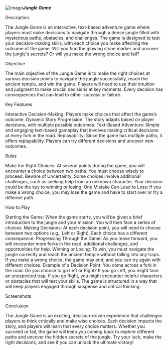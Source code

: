![image](https://github.com/user-attachments/assets/fa41ac5b-4685-4682-9b1e-9dabc1bef1f5)***Jungle Game*** 


Description


The Jungle Game is an interactive, text-based adventure game where players must make decisions to navigate through a dense jungle filled with mysterious paths, obstacles, and challenges. The game is designed to test your decision-making skills, with each choice you make affecting the outcome of the game. Will you find the glowing stone marker and uncover the jungle's secrets? Or will you make the wrong choice and fail?

Objective


The main objective of the Jungle Game is to make the right choices at various decision points to navigate the jungle successfully, reach the ancient temple, and win the game. Players will need to use their intuition and judgment to make crucial decisions at key moments. Every decision has consequences that can lead to either success or failure.

Key Features


Interactive Decision-Making: Players make choices that affect the game’s outcome.
Dynamic Story Progression: The story adapts based on player decisions, with multiple possible outcomes.
Text-Based Adventure: Simple and engaging text-based gameplay that involves making critical decisions at every fork in the road.
Replayability: Since the game has multiple paths, it offers replayability. Players can try different decisions and uncover new outcomes.


Rules


Make the Right Choices: At several points during the game, you will encounter a choice between two paths. You must choose wisely to proceed.
Beware of Uncertainty: Some choices involve additional challenges, such as seeking help from an unknown character. Your decision could be the key to winning or losing.
One Mistake Can Lead to Loss: If you make a wrong choice, you may lose the game and have to start over or try a different path.

How to Play


Starting the Game: When the game starts, you will be given a brief introduction to the jungle and your mission. You will then face a series of choices.
Making Decisions: At each decision point, you will need to choose between two options (e.g., Left or Right). Each choice has a different consequence.
Progressing Through the Game: As you move forward, you will encounter more forks in the road, additional challenges, and opportunities for help.
Winning or Losing: To win, you must navigate the jungle correctly and reach the ancient temple without falling into any traps. If you make a wrong choice, the game may end, and you can try again with different choices.
Example of a Decision Point:
You come across a fork in the road. Do you choose to go Left or Right?
If you go Left, you might face an unexpected trap.
If you go Right, you might encounter helpful characters or obstacles that will test your skills.
The game is structured in a way that will keep players engaged through suspense and critical thinking.

Screenshots




Conclusion


The Jungle Game is an exciting, decision-driven experience that challenges players to think critically and make wise choices. Each decision impacts the story, and players will learn that every choice matters. Whether you succeed or fail, the game will keep you coming back to explore different paths and uncover the hidden secrets of the jungle. Try your luck, make the right decisions, and see if you can unlock the ultimate victory!

